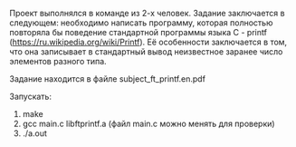 Проект выполнялся в команде из 2-х человек. Задание заключается в следующем: необходимо написать программу, которая полностью повторяла бы поведение стандартной программы языка С - printf (https://ru.wikipedia.org/wiki/Printf). Её особенности заключается в том, что она записывает в стандартный вывод неизвестное заранее число элементов разного типа.

Задание находится в файле subject_ft_printf.en.pdf

Запускать:
1) make
2) gcc main.c libftprintf.a (файл main.c можно менять для проверки)
3) ./a.out
